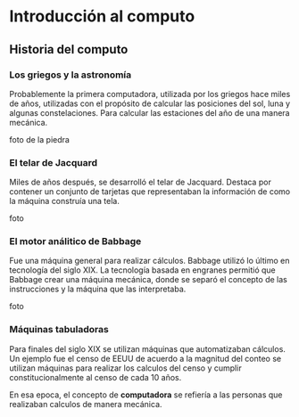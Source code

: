 # Introducción al computo

## Historia del computo

### Los griegos y la astronomía

Probablemente la primera computadora, utilizada por los griegos hace miles de años, utilizadas con el propósito de calcular las posiciones del sol, luna y algunas constelaciones. Para calcular las estaciones del año de una manera mecánica. 

foto de la piedra

### El telar de Jacquard

Miles de años después, se desarrolló el telar de Jacquard. Destaca por contener un conjunto de tarjetas que representaban la información de como la máquina construía una tela.

foto

### El motor análitico de Babbage

Fue una máquina general para realizar cálculos. Babbage utilizó lo último en tecnología del siglo XIX. La tecnología basada en engranes permitió que Babbage crear una máquina mecánica, donde se separó el concepto de las instrucciones y la máquina que las interpretaba.

foto

### Máquinas tabuladoras

Para finales del siglo XIX se utilizan máquinas que automatizaban cálculos. Un ejemplo fue el censo de EEUU de acuerdo a la magnitud del conteo se utilizan máquinas para realizar los calculos del censo y cumplir constitucionalmente al censo de cada 10 años.

En esa epoca, el concepto de **computadora** se refiería a las personas que realizaban calculos de manera mecánica.



